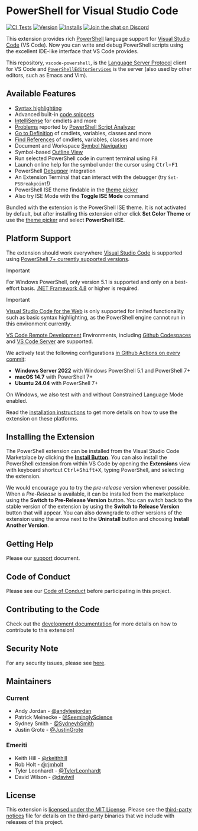 # PowerShell for Visual Studio Code

[![CI Tests](https://github.com/PowerShell/vscode-powershell/actions/workflows/ci-test.yml/badge.svg)](https://github.com/PowerShell/vscode-powershell/actions/workflows/ci-test.yml)
[![Version](https://img.shields.io/visual-studio-marketplace/v/ms-vscode.PowerShell)](https://marketplace.visualstudio.com/items?itemName=ms-vscode.PowerShell)
[![Installs](https://img.shields.io/visual-studio-marketplace/i/ms-vscode.PowerShell)](https://marketplace.visualstudio.com/items?itemName=ms-vscode.PowerShell)
[![Join the chat on Discord](https://img.shields.io/discord/180528040881815552.svg?label=%23vscode&logo=discord&logoColor=white)](https://aka.ms/powershell-vscode-discord)

This extension provides rich [PowerShell][] language support for [Visual Studio Code][] (VS Code).
Now you can write and debug PowerShell scripts using the excellent IDE-like interface
that VS Code provides.

This repository, `vscode-powershell`, is the [Language Server Protocol][] client for VS
Code and [`PowerShellEditorServices`][] is the server (also used by other editors, such as
Emacs and Vim).

[PowerShell]: https://github.com/PowerShell/PowerShell
[Visual Studio Code]: https://github.com/Microsoft/vscode
[`PowerShellEditorServices`]: https://github.com/PowerShell/PowerShellEditorServices
[Language Server Protocol]: https://microsoft.github.io/language-server-protocol/

## Available Features

- [Syntax highlighting][]
- Advanced built-in [code snippets][]
- [IntelliSense][] for cmdlets and more
- [Problems][] reported by [PowerShell Script Analyzer][]
- [Go to Definition][] of cmdlets, variables, classes and more
- [Find References][] of cmdlets, variables, classes and more
- Document and Workspace [Symbol Navigation][]
- Symbol-based [Outline View][]
- Run selected PowerShell code in current terminal using <kbd>F8</kbd>
- Launch online help for the symbol under the cursor using <kbd>Ctrl+F1</kbd>
- PowerShell [Debugger][] integration
- An Extension Terminal that can interact with the debugger (try `Set-PSBreakpoint`!)
- PowerShell ISE theme findable in the [theme picker][]
- Also try ISE Mode with the **Toggle ISE Mode** command

Bundled with the extension is the PowerShell ISE theme. It is not activated by default,
but after installing this extension either click **Set Color Theme** or use the [theme
picker][] and select **PowerShell ISE**.

[Syntax highlighting]: https://github.com/PowerShell/EditorSyntax
[code snippets]: https://code.visualstudio.com/docs/editor/userdefinedsnippets
[IntelliSense]: https://code.visualstudio.com/docs/editor/intellisense
[Problems]: https://code.visualstudio.com/docs/getstarted/tips-and-tricks#_errors-and-warnings
[PowerShell Script Analyzer]: http://github.com/PowerShell/PSScriptAnalyzer
[Go to Definition]: https://code.visualstudio.com/docs/editor/editingevolved#_go-to-definition
[Find References]: https://code.visualstudio.com/docs/editor/editingevolved#_reference-information
[Symbol Navigation]: https://code.visualstudio.com/docs/editor/editingevolved#_open-symbol-by-name
[Outline View]: https://code.visualstudio.com/docs/getstarted/userinterface#_outline-view
[Debugger]: https://learn.microsoft.com/powershell/scripting/dev-cross-plat/vscode/using-vscode#debugging-with-visual-studio-code
[theme picker]: https://code.visualstudio.com/docs/getstarted/themes

## Platform Support

The extension should work everywhere [Visual Studio Code](https://code.visualstudio.com/docs/supporting/requirements) is supported using [PowerShell 7+ currently supported versions][].

> [!IMPORTANT]
> For Windows PowerShell, only version 5.1 is supported and only on a best-effort basis. [.NET Framework 4.8][dotnet-framework] or higher is required.

> [!IMPORTANT]
> [Visual Studio Code for the Web](https://code.visualstudio.com/docs/editor/vscode-web) is only supported for limited functionality such as basic syntax highlighting, as the PowerShell engine cannot run in this environment currently.

[VS Code Remote Development](https://code.visualstudio.com/docs/remote/remote-overview) Environments, including [Github Codespaces](https://github.com/features/codespaces) and [VS Code Server](https://code.visualstudio.com/docs/remote/vscode-server) are supported.

We actively test the following configurations [in Github Actions on every commit](https://github.com/PowerShell/vscode-powershell/actions/workflows/ci-test.yml):
- **Windows Server 2022** with Windows PowerShell 5.1 and PowerShell 7+
- **macOS 14.7** with PowerShell 7+
- **Ubuntu 24.04** with PowerShell 7+

On Windows, we also test with and without Constrained Language Mode enabled.

Read the [installation instructions][]
to get more details on how to use the extension on these platforms.

[PowerShell 7+ currently supported versions]: https://docs.microsoft.com/en-us/powershell/scripting/powershell-support-lifecycle
[installation instructions]: https://docs.microsoft.com/en-us/powershell/scripting/components/vscode/using-vscode
[dotnet-framework]: https://dotnet.microsoft.com/en-us/download/dotnet-framework

## Installing the Extension

The PowerShell extension can be installed from the Visual Studio Code Marketplace by
clicking the [**Install Button**][]. You can also install the PowerShell extension from
within VS Code by opening the **Extensions** view with keyboard shortcut
<kbd>Ctrl+Shift+X</kbd>, typing PowerShell, and selecting the extension.

We would encourage you to try the _pre-release_ version whenever possible. When a
_Pre-Release_ is available, it can be installed from the marketplace using the
**Switch to Pre-Release Version** button. You can switch back to the stable version of the
extension by using the **Switch to Release Version** button that will appear. You can also
downgrade to other versions of the extension using the arrow next to the **Uninstall**
button and choosing **Install Another Version**.

[**Install Button**]: vscode:extension/ms-vscode.PowerShell

## Getting Help

Please our [support](SUPPORT.md) document.

## Code of Conduct

Please see our [Code of Conduct](CODE_OF_CONDUCT.md) before participating in this project.

## Contributing to the Code

Check out the [development documentation](docs/development.md) for more details
on how to contribute to this extension!

## Security Note

For any security issues, please see [here](SECURITY.md).

## Maintainers

### Current

- Andy Jordan - [@andyleejordan](https://github.com/andyleejordan)
- Patrick Meinecke - [@SeeminglyScience](https://github.com/SeeminglyScience)
- Sydney Smith - [@SydneyhSmith](https://github.com/SydneyhSmith)
- Justin Grote - [@JustinGrote](https://github.com/JustinGrote)

### Emeriti

- Keith Hill - [@rkeithhill](https://github.com/rkeithhill)
- Rob Holt - [@rjmholt](https://github.com/rjmholt)
- Tyler Leonhardt - [@TylerLeonhardt](https://github.com/TylerLeonhardt)
- David Wilson - [@daviwil](https://github.com/daviwil)

## License

This extension is [licensed under the MIT License](LICENSE.txt). Please see the
[third-party notices](NOTICE.txt) file for details on the third-party
binaries that we include with releases of this project.
